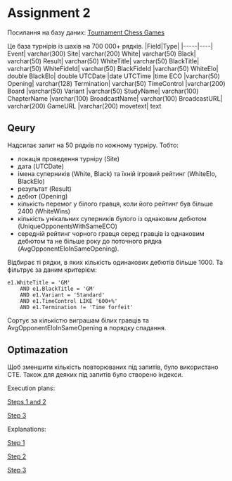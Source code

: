 # Assignment 2

Посилання на базу даних: [Tournament Chess Games](https://www.kaggle.com/datasets/lichess/tournament-chess-games/)

Це база турнірів із шахів на 700 000+ рядків.
|Field|Type|
|-----|----|
Event|	varchar(300)
Site|	varchar(200)
White|	varchar(50)
Black|	varchar(50)
Result|	varchar(50)
WhiteTitle|	varchar(50)
BlackTitle|	varchar(50)
WhiteFideId|	varchar(50)
BlackFideId	|varchar(50)
WhiteElo|	double
BlackElo|	double
UTCDate	|date
UTCTime	|time
ECO	|varchar(50)
Opening|	varchar(128)
Termination|	varchar(50)
TimeControl	|varchar(200)
Board	|varchar(50)
Variant	|varchar(50)
StudyName|	varchar(100)
ChapterName	|varchar(100)
BroadcastName|	varchar(100)
BroadcastURL|	varchar(200)
GameURL	|varchar(200)
movetext|	text

## Qeury
Надсилає запит на 50 рядків по кожному турніру. Тобто:
* локація проведення турніру (Site)
* дата (UTCDate)
* імена суперників (White, Black) та їхній ігровий рейтинг (WhiteElo, BlackElo)
* результат (Result)
* дебют (Opening)
* кількість перемог у білого гравця, коли його рейтинг був більше 2400 (WhiteWins)
* кількість унікальних суперників булого із однаковим дебютом (UniqueOpponentsWithSameECO)
* середній рейтинг чорного гравця серед гравців із однаковим дебютом та не більше року до поточного рядка (AvgOpponentEloInSameOpening).

Відбирає ті рядки, в яких кількість одинакових дебютів більше 1000. Та фільтрує за даним критерієм:
```
e1.WhiteTitle = 'GM'
    AND e1.BlackTitle = 'GM'
    AND e1.Variant = 'Standard'
    AND e1.TimeControl LIKE '600+%'
    AND e1.Termination != 'Time forfeit'
```

Сортує за кількістю виграшам білих гравців та AvgOpponentEloInSameOpening в порядку спадання.

## Optimazation
Щоб зменшити кількість повторюваних під запитів, було використано CTE. Також для деяких під запитів було створено індекси.

Execution plans:

[Steps 1 and 2](execution_plans/steps_1_2.md)

[Step 3](execution_plans/step_3.md)

Explanations:

[Step 1](explanations/step1_explanation.txt)

[Step 2](explanations/step2_explanation.txt)

[Step 3](explanations/step3_explanation.txt)
